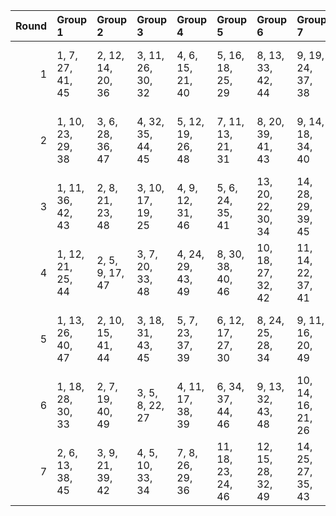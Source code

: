 |   Round | Group 1           | Group 2           | Group 3           | Group 4           | Group 5            | Group 6            | Group 7            | Group 8            | Group 9            | Group 10       |
|--------:|:------------------|:------------------|:------------------|:------------------|:-------------------|:-------------------|:-------------------|:-------------------|:-------------------|:---------------|
|       1 | 1, 7, 27, 41, 45  | 2, 12, 14, 20, 36 | 3, 11, 26, 30, 32 | 4, 6, 15, 21, 40  | 5, 16, 18, 25, 29  | 8, 13, 33, 42, 44  | 9, 19, 24, 37, 38  | 17, 23, 31, 34, 49 | 35, 39, 46, 47, 48 | 10, 22, 28, 43 |
|       2 | 1, 10, 23, 29, 38 | 3, 6, 28, 36, 47  | 4, 32, 35, 44, 45 | 5, 12, 19, 26, 48 | 7, 11, 13, 21, 31  | 8, 20, 39, 41, 43  | 9, 14, 18, 34, 40  | 15, 16, 17, 22, 46 | 25, 30, 37, 42, 49 | 2, 24, 27, 33  |
|       3 | 1, 11, 36, 42, 43 | 2, 8, 21, 23, 48  | 3, 10, 17, 19, 25 | 4, 9, 12, 31, 46  | 5, 6, 24, 35, 41   | 13, 20, 22, 30, 34 | 14, 28, 29, 39, 45 | 16, 32, 33, 37, 40 | 26, 27, 38, 44, 49 | 7, 15, 18, 47  |
|       4 | 1, 12, 21, 25, 44 | 2, 5, 9, 17, 47   | 3, 7, 20, 33, 48  | 4, 24, 29, 43, 49 | 8, 30, 38, 40, 46  | 10, 18, 27, 32, 42 | 11, 14, 22, 37, 41 | 13, 16, 23, 28, 35 | 15, 19, 34, 36, 45 | 6, 26, 31, 39  |
|       5 | 1, 13, 26, 40, 47 | 2, 10, 15, 41, 44 | 3, 18, 31, 43, 45 | 5, 7, 23, 37, 39  | 6, 12, 17, 27, 30  | 8, 24, 25, 28, 34  | 9, 11, 16, 20, 49  | 19, 21, 29, 32, 46 | 22, 33, 35, 36, 38 | 4, 14, 42, 48  |
|       6 | 1, 18, 28, 30, 33 | 2, 7, 19, 40, 49  | 3, 5, 8, 22, 27   | 4, 11, 17, 38, 39 | 6, 34, 37, 44, 46  | 9, 13, 32, 43, 48  | 10, 14, 16, 21, 26 | 12, 24, 42, 45, 47 | 15, 20, 29, 31, 35 | 23, 25, 36, 41 |
|       7 | 2, 6, 13, 38, 45  | 3, 9, 21, 39, 42  | 4, 5, 10, 33, 34  | 7, 8, 26, 29, 36  | 11, 18, 23, 24, 46 | 12, 15, 28, 32, 49 | 14, 25, 27, 35, 43 | 16, 19, 30, 41, 47 | 22, 31, 40, 44, 48 | 1, 17, 20, 37  |